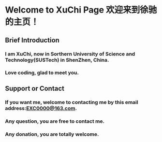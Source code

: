 # Welcome to XuChi Page 欢迎来到徐驰的主页！

## Brief Introduction
### I am XuChi, now in Sorthern University of Science and Technology(SUSTech) in ShenZhen, China. <br>
### Love coding, glad to meet you.


## Support or Contact
### If you want me, welcome to contacting me by this email address:EXC0000@163.com.<br>
### Any question, you are free to contact me.<br>
### Any donation, you are totally welcome.
